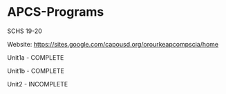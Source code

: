# APCS-Programs
SCHS 19-20

Website: https://sites.google.com/capousd.org/orourkeapcompscia/home

Unit1a - COMPLETE

Unit1b - COMPLETE

Unit2 - INCOMPLETE
